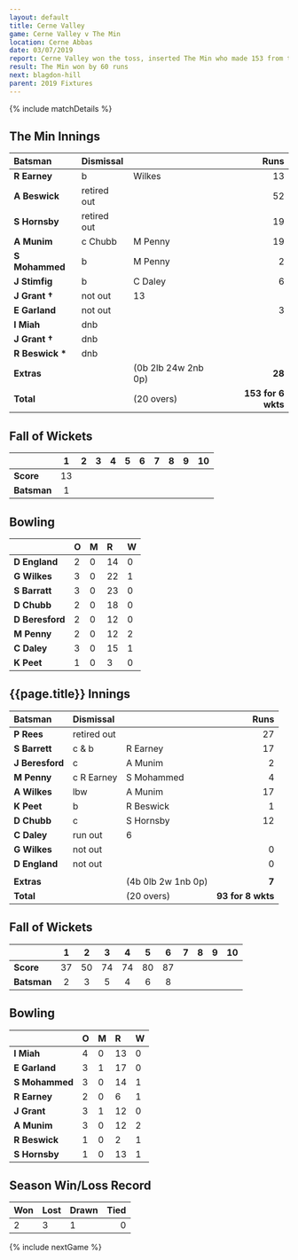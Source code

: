 ```yaml
---
layout: default
title: Cerne Valley
game: Cerne Valley v The Min
location: Cerne Abbas
date: 03/07/2019
report: Cerne Valley won the toss, inserted The Min who made 153 from their 20 overs. Cerne made 93 for 8 wkts in reply
result: The Min won by 60 runs
next: blagdon-hill
parent: 2019 Fixtures
---
```


{% include matchDetails %}

## The Min Innings

| Batsman | Dismissal |  | Runs |
|:---|:---|---|---:|
| **R Earney** | b | Wilkes | 13 |
| **A Beswick** | retired out |  | 52 |
| **S Hornsby** | retired out |  | 19 |
| **A Munim** | c Chubb | M Penny | 19 |
| **S Mohammed** | b | M Penny | 2 |
| **J Stimfig** | b | C Daley | 6 |
| **J Grant &#8224;** | not out | 13 |
| **E Garland** | not out | | 3 |
| **I Miah** | dnb | | |
| **J Grant &#8224;** | dnb | | |
| **R Beswick &#42;** | dnb | | |
| **Extras** | | (0b 2lb 24w 2nb 0p) | **28** |
| **Total** | | (20 overs) | **153 for 6 wkts** |

## Fall of Wickets

| | 1 | 2 | 3 | 4 | 5 | 6 | 7 | 8 | 9 | 10 |
|---|:---:|:---:|:---:|:---:|:---:|:---:|:---:|:---:|:---:|:---:|
| **Score** | 13 |  |  |  |  |  |  |  |  |  |
| **Batsman** | 1 |  |  |  |  |  |  |  |  |  |

## Bowling

| | O | M | R | W |
|---|:---|:---|:---|:---|
| **D England** | 2 | 0 | 14 | 0 |
| **G Wilkes** | 3 | 0 | 22 | 1 |
| **S Barratt** | 3 | 0 | 23 | 0 |
| **D Chubb** | 2 | 0 | 18 | 0 |
| **D Beresford** | 2 | 0 | 12 | 0 |
| **M Penny** | 2| 0 | 12 | 2 |
| **C Daley** | 3 | 0 | 15 | 1 |
| **K Peet**| 1 | 0 | 3 | 0 |

## {{page.title}} Innings

| Batsman | Dismissal |  | Runs |
|:---|:---|---|---:|
| **P Rees** | retired out |  | 27 |
| **S Barrett** | c & b | R Earney | 17 |
| **J Beresford** | c | A Munim | 2 |
| **M Penny** | c R Earney | S Mohammed | 4 |
| **A Wilkes** | lbw | A Munim | 17 |
| **K Peet** | b | R Beswick | 1 |
| **D Chubb** | c | S Hornsby | 12 |
| **C Daley** | run out | 6 |
| **G Wilkes** | not out | | 0 |
| **D England** | not out | | 0 |
|  |  |  |  |
| **Extras** | | (4b 0lb 2w 1nb 0p) | **7** |
| **Total** | | (20 overs) | **93 for 8 wkts** |

## Fall of Wickets

| | 1 | 2 | 3 | 4 | 5 | 6 | 7 | 8 | 9 | 10 |
|---|:---:|:---:|:---:|:---:|:---:|:---:|:---:|:---:|:---:|:---:|
| **Score** | 37 | 50 | 74 | 74 | 80 | 87 |  |  |  |  |
| **Batsman** | 2 | 3 | 5 | 4 | 6 | 8 | | |

## Bowling

| | O | M | R | W |
|---|:---|:---|:---|:---|
| **I Miah** | 4 | 0 | 13 | 0 |
| **E Garland** | 3 | 1 | 17 | 0 |
| **S Mohammed** | 3 | 0 | 14 | 1 |
| **R Earney** | 2 | 0 | 6 | 1 |
| **J Grant** | 3 | 1 | 12 | 0 |
| **A Munim** | 3 | 0 | 12 | 2 |
| **R Beswick** | 1 | 0 | 2 | 1 |
| **S Hornsby** | 1 | 0 | 13 | 1 |

## Season Win/Loss Record

| Won | Lost | Drawn | Tied |
|:---|:---|:---|---:|
| 2 | 3 | 1 | 0 |

{% include nextGame %}